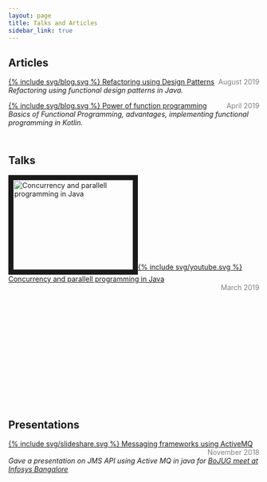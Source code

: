 ```yaml
---
layout: page
title: Talks and Articles
sidebar_link: true
---
```


## Articles

<div style="clear: both; display: block;">
    <div style="float: left">
        <a href="https://hackernoon.com/refactoring-using-functional-programming-g682o30g6">{% include svg/blog.svg %} Refactoring using Design Patterns</a>
    </div>
    <div style="float: right">
        <span style="color:grey">August 2019</span>
    </div>
</div>
<div style="float: left">
    <i>Refactoring using functional design patterns in Java.</i>
</div>

<br/><br/>

<div style="clear: both; display: block;">
    <div style="float: left"> 
        <a href="https://blogs.oracle.com/developers/the-power-of-functional-programming">{% include svg/blog.svg %} Power of function programming</a>
    </div>
    <div style="float: right">
        <span style="color:grey">April 2019</span>
    </div>
</div>
<div style="float: left">
    <i>Basics of Functional Programming, advantages, implementing functional programming in Kotlin.</i>
</div>

## &nbsp;

## Talks

<div style="clear: both; display: block;">
    <div style="float: left">
        <a href="http://www.youtube.com/watch?feature=player_embedded&v=fbpEs51JfdU"><img src="http://img.youtube.com/vi/fbpEs51JfdU/0.jpg" alt="Concurrency and parallell programming in Java" width="240" height="180" border="10" />{% include svg/youtube.svg %} Concurrency and parallell programming in Java</a>
    </div>
    <div style="float: right">
        <span style="color:grey">March 2019</span>
    </div>
</div>



## &nbsp;
## &nbsp;
## &nbsp;
## &nbsp;
## &nbsp;

## Presentations

<div style="clear: both; display: block;">
    <div style="float: left"> 
        <a href="https://www.slideshare.net/arvindkumar1611/messaging-frameworks-using-jms">{% include svg/slideshare.svg %} Messaging frameworks using ActiveMQ</a>
    </div>
    <div style="float: right">
        <span style="color:grey">November 2018</span>
    </div>
</div>
<div style="float: left">
    <i>Gave a presentation on JMS API using Active MQ in java for <a href="https://www.meetup.com/BangaloreOpenJUG/events/254584548/">BoJUG meet at Infosys Bangalore</a></i>
</div>